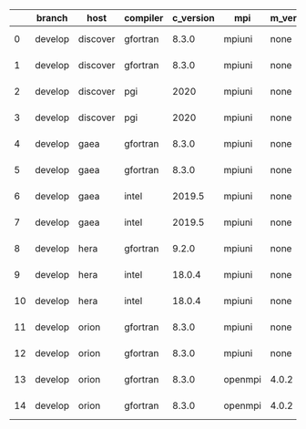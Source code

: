 |    | branch   | host     | compiler   | c_version   | mpi     | m_version   | o_g   | os     | build   |   u_pass |   u_fail |   s_pass |   s_fail |   e_pass |   e_fail |   nuopc_pass |   nuopc_fail | netcdf_c   | netcdf_f   | artifacts_hash                                                                                             | modified                   |
|----|----------|----------|------------|-------------|---------|-------------|-------|--------|---------|----------|----------|----------|----------|----------|----------|--------------|--------------|------------|------------|------------------------------------------------------------------------------------------------------------|----------------------------|
|  0 | develop  | discover | gfortran   | 8.3.0       | mpiuni  | none        | O     | Linux  | Fail    |     7550 |        0 |        8 |        0 |       43 |        0 |            0 |           50 | unknown    | unknown    | [artifacts](https://github.com/esmf-org/esmf-test-artifacts/tree/a34841299316c44b4d60d8753d8af3d62623b02c) | 2022-03-03 12:43:05.098235 |
|  1 | develop  | discover | gfortran   | 8.3.0       | mpiuni  | none        | g     | Linux  | Fail    |    12174 |        0 |        8 |        0 |       43 |        0 |            0 |           50 | unknown    | unknown    | [artifacts](https://github.com/esmf-org/esmf-test-artifacts/tree/fde6157b625cf8e7774b8b3ce4970c57e378f8ee) | 2022-03-03 12:43:05.098235 |
|  2 | develop  | discover | pgi        | 2020        | mpiuni  | none        | O     | Linux  | Fail    |     6928 |      622 |        6 |        2 |       40 |        3 |            0 |           50 | unknown    | unknown    | [artifacts](https://github.com/esmf-org/esmf-test-artifacts/tree/2e043701886ed228b0cea100cf6525d2b719cc20) | 2022-03-03 12:43:05.098235 |
|  3 | develop  | discover | pgi        | 2020        | mpiuni  | none        | g     | Linux  | Fail    |     9788 |      494 |        4 |        4 |       40 |        3 |            0 |           50 | unknown    | unknown    | [artifacts](https://github.com/esmf-org/esmf-test-artifacts/tree/9d7b7f3de8fb79bb664ea5bc9a151ad6ded59103) | 2022-03-03 12:43:05.098235 |
|  4 | develop  | gaea     | gfortran   | 8.3.0       | mpiuni  | none        | O     | Unicos | Fail    |     7550 |        0 |        8 |        0 |       43 |        0 |            0 |           50 | unknown    | unknown    | [artifacts](https://github.com/esmf-org/esmf-test-artifacts/tree/4558d51c9921c1d77028bce6c67b9e3db9c8ac33) | 2022-03-03 12:47:04.695112 |
|  5 | develop  | gaea     | gfortran   | 8.3.0       | mpiuni  | none        | g     | Unicos | Fail    |    12174 |        0 |        8 |        0 |       43 |        0 |            0 |           50 | unknown    | unknown    | [artifacts](https://github.com/esmf-org/esmf-test-artifacts/tree/95bd483ab113473a360ed7e19dd9b770b354dce8) | 2022-03-03 12:47:04.695112 |
|  6 | develop  | gaea     | intel      | 2019.5      | mpiuni  | none        | O     | Unicos | Fail    |    10395 |     -113 |        8 |        0 |       43 |        0 |            0 |           50 | unknown    | unknown    | [artifacts](https://github.com/esmf-org/esmf-test-artifacts/tree/41805c6eb027212a88b9787868a00ce867ddff81) | 2022-03-03 12:47:04.695112 |
|  7 | develop  | gaea     | intel      | 2019.5      | mpiuni  | none        | g     | Unicos | Fail    |    10395 |     -113 |        8 |        0 |       43 |        0 |            0 |           50 | unknown    | unknown    | [artifacts](https://github.com/esmf-org/esmf-test-artifacts/tree/9343424622f466eb58a6d590b2b8cb7d87bd2d2f) | 2022-03-03 12:47:04.695112 |
|  8 | develop  | hera     | gfortran   | 9.2.0       | mpiuni  | none        | O     | Linux  | Fail    |     7550 |        0 |        8 |        0 |       43 |        0 |            0 |           50 | unknown    | unknown    | [artifacts](https://github.com/esmf-org/esmf-test-artifacts/tree/5833692230e45acd7e06a89979dc265f914da03c) | 2022-03-03 12:52:06.384235 |
|  9 | develop  | hera     | intel      | 18.0.4      | mpiuni  | none        | O     | Linux  | Fail    |     7550 |        0 |        8 |        0 |       43 |        0 |            0 |           50 | unknown    | unknown    | [artifacts](https://github.com/esmf-org/esmf-test-artifacts/tree/2be439fb4483324b27144b8fff51cde57a187a73) | 2022-03-03 12:52:06.384235 |
| 10 | develop  | hera     | intel      | 18.0.4      | mpiuni  | none        | g     | Linux  | Fail    |    12174 |        0 |        8 |        0 |       43 |        0 |            0 |           50 | unknown    | unknown    | [artifacts](https://github.com/esmf-org/esmf-test-artifacts/tree/8fe3e88d667f6e6589184fbbaa2cc5c8027b76f0) | 2022-03-03 12:52:06.384235 |
| 11 | develop  | orion    | gfortran   | 8.3.0       | mpiuni  | none        | O     | Linux  | Fail    |     7550 |        0 |        8 |        0 |       43 |        0 |            0 |           50 | unknown    | unknown    | [artifacts](https://github.com/esmf-org/esmf-test-artifacts/tree/bfd3b26108d3315d650af5a50f317d5de1fda1a8) | 2022-03-02 23:58:16.250111 |
| 12 | develop  | orion    | gfortran   | 8.3.0       | mpiuni  | none        | g     | Linux  | Fail    |    12174 |        0 |        8 |        0 |       43 |        0 |            0 |           50 | unknown    | unknown    | [artifacts](https://github.com/esmf-org/esmf-test-artifacts/tree/795c77e82bde195df35c4bfba74c09571632f0f7) | 2022-03-02 23:58:16.250111 |
| 13 | develop  | orion    | gfortran   | 8.3.0       | openmpi | 4.0.2       | O     | Linux  | Pass    |     9071 |        0 |       49 |        0 |       80 |        0 |           50 |            0 | 4.7.4      | 4.5.3      | [artifacts](https://github.com/esmf-org/esmf-test-artifacts/tree/09d708ce4a89279263e3334bfa1086527ef729c3) | 2022-03-02 23:58:16.250111 |
| 14 | develop  | orion    | gfortran   | 8.3.0       | openmpi | 4.0.2       | g     | Linux  | Pass    |    13695 |        0 |       49 |        0 |       80 |        0 |           50 |            0 | 4.7.4      | 4.5.3      | [artifacts](https://github.com/esmf-org/esmf-test-artifacts/tree/67175eddd29bf855012fd78a8876240eb508db1e) | 2022-03-02 23:58:16.250111 |